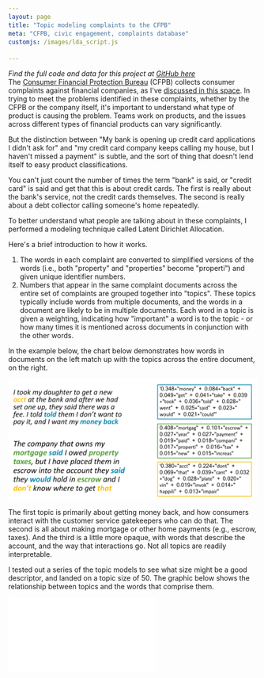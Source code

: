 ```yaml
---
layout: page
title: "Topic modeling complaints to the CFPB"
meta: "CFPB, civic engagement, complaints database"
customjs: /images/lda_script.js

---
```


<link rel="stylesheet" type="text/css" href="https://cdn.rawgit.com/bmabey/pyLDAvis/files/ldavis.v1.0.0.css">


*Find the full code and data for this project at [GitHub here](https://github.com/austinbrian/portfolio/tree/master/cfpb)*   
The [Consumer Financial Protection Bureau](https://www.consumerfinance.gov/) (CFPB) collects consumer complaints against financial companies, as I've [discussed in this space](https://austinbrian.github.io/blog/cfpb-complaints-inauguration/). In trying to meet the problems identified in these complaints, whether by the CFPB or the company itself, it's important to understand what type of product is causing the problem. Teams work on products, and the issues across different types of financial products can vary significantly.

But the distinction between "My bank is opening up credit card applications I didn't ask for" and "my credit card company keeps calling my house, but I haven't missed a payment" is subtle, and the sort of thing that doesn't lend itself to easy product classifications.    

You can't just count the number of times the term "bank" is said, or "credit card" is said and get that this is about credit cards. The first is really about the bank's service, not the credit cards themselves. The second is really about a debt collector calling someone's home repeatedly.

To better understand what people are talking about in these complaints, I performed a modeling technique called Latent Dirichlet Allocation.

Here's a brief introduction to how it works.
1. The words in each complaint are converted to simplified versions of the words (i.e., both "property" and "properties" become "properti") and given unique identifier numbers.
2. Numbers that appear in the same complaint documents across the entire set of complaints are grouped together into "topics". These topics typically include words from multiple documents, and the words in a document are likely to be in multiple documents. Each word in a topic is given a weighting, indicating how "important" a word is to the topic - or how many times it is mentioned across documents in conjunction with the other words.   

In the example below, the chart below demonstrates how words in documents on the left match up with the topics across the entire document, on the right.   

![](./images/conceptual_topic_modeling.png)   

The first topic is primarily about getting money back, and how consumers interact with the customer service gatekeepers who can do that. The second is all about making mortgage or other home payments (e.g., escrow, taxes). And the third is a little more opaque, with words that describe the account, and the way that interactions go. Not all topics are readily interpretable.

I tested out a series of the topic models to see what size might be a good descriptor, and landed on a topic size of 50. The graphic below shows the relationship between topics and the words that comprise them.

![](./model_50_topics_graphic.html)

